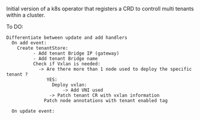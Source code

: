 Initial version of a k8s operator that registers a CRD to controll multi tenants within a cluster.


To DO:

    Differentiate between update and add handlers
      On add event:
        Create tenantStore:
              - Add tenant Bridge IP (gateway)
              - Add tenant Bridge name
              Check if Vxlan is needed:
                -> Are there more than 1 node used to deploy the specific tenant ?
                   YES:
                     Deploy vxlan:
                         -> Add VNI used
                    -> Patch tenant CR with vxlan information
                  Patch node annotations with tenant enabled tag

      On update event:
      
